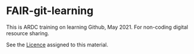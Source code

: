 # FAIR-git-learning
This is ARDC training on learning Github, May 2021. For non-coding digital resource sharing.

See the [Licence](LICENCE.md) assigned to this material.
